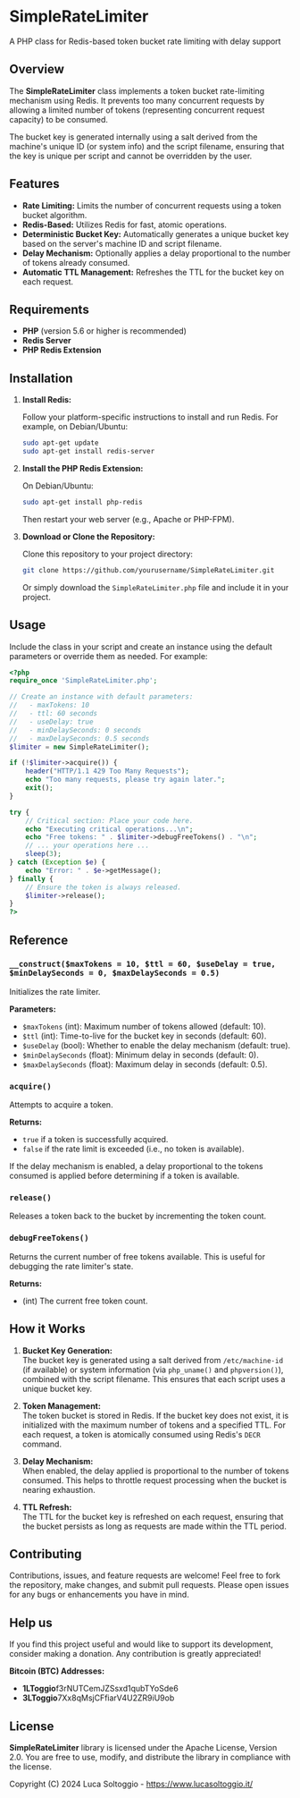 # SimpleRateLimiter
A PHP class for Redis-based token bucket rate limiting with delay support

## Overview

The **SimpleRateLimiter** class implements a token bucket rate-limiting mechanism using Redis. It prevents too many concurrent requests by allowing a limited number of tokens (representing concurrent request capacity) to be consumed.

The bucket key is generated internally using a salt derived from the machine's unique ID (or system info) and the script filename, ensuring that the key is unique per script and cannot be overridden by the user.

## Features

- **Rate Limiting:** Limits the number of concurrent requests using a token bucket algorithm.
- **Redis-Based:** Utilizes Redis for fast, atomic operations.
- **Deterministic Bucket Key:** Automatically generates a unique bucket key based on the server's machine ID and script filename.
- **Delay Mechanism:** Optionally applies a delay proportional to the number of tokens already consumed.
- **Automatic TTL Management:** Refreshes the TTL for the bucket key on each request.

## Requirements

- **PHP** (version 5.6 or higher is recommended)
- **Redis Server**
- **PHP Redis Extension**

## Installation

1. **Install Redis:**

   Follow your platform-specific instructions to install and run Redis. For example, on Debian/Ubuntu:
   ```bash
   sudo apt-get update
   sudo apt-get install redis-server
   ```
2. **Install the PHP Redis Extension:**

   On Debian/Ubuntu:
   ```bash
   sudo apt-get install php-redis
   ```
   Then restart your web server (e.g., Apache or PHP-FPM).

3. **Download or Clone the Repository:**

   Clone this repository to your project directory:
   ```bash
   git clone https://github.com/yourusername/SimpleRateLimiter.git
   ```
   Or simply download the `SimpleRateLimiter.php` file and include it in your project.

## Usage

Include the class in your script and create an instance using the default parameters or override them as needed. For example:

```php
<?php
require_once 'SimpleRateLimiter.php';

// Create an instance with default parameters:
//   - maxTokens: 10
//   - ttl: 60 seconds
//   - useDelay: true
//   - minDelaySeconds: 0 seconds
//   - maxDelaySeconds: 0.5 seconds
$limiter = new SimpleRateLimiter();

if (!$limiter->acquire()) {
    header("HTTP/1.1 429 Too Many Requests");
    echo "Too many requests, please try again later.";
    exit();
}

try {
    // Critical section: Place your code here.
    echo "Executing critical operations...\n";
    echo "Free tokens: " . $limiter->debugFreeTokens() . "\n";
    // ... your operations here ...
    sleep(3);
} catch (Exception $e) {
    echo "Error: " . $e->getMessage();
} finally {
    // Ensure the token is always released.
    $limiter->release();
}
?>
```

## Reference

### `__construct($maxTokens = 10, $ttl = 60, $useDelay = true, $minDelaySeconds = 0, $maxDelaySeconds = 0.5)`
Initializes the rate limiter.

**Parameters:**
- `$maxTokens` (int): Maximum number of tokens allowed (default: 10).
- `$ttl` (int): Time-to-live for the bucket key in seconds (default: 60).
- `$useDelay` (bool): Whether to enable the delay mechanism (default: true).
- `$minDelaySeconds` (float): Minimum delay in seconds (default: 0).
- `$maxDelaySeconds` (float): Maximum delay in seconds (default: 0.5).

### `acquire()`
Attempts to acquire a token.

**Returns:**
- `true` if a token is successfully acquired.
- `false` if the rate limit is exceeded (i.e., no token is available).

If the delay mechanism is enabled, a delay proportional to the tokens consumed is applied before determining if a token is available.

### `release()`
Releases a token back to the bucket by incrementing the token count.

### `debugFreeTokens()`
Returns the current number of free tokens available. This is useful for debugging the rate limiter's state.

**Returns:**
- (int) The current free token count.

## How it Works

1. **Bucket Key Generation:**  
The bucket key is generated using a salt derived from `/etc/machine-id` (if available) or system information (via `php_uname()` and `phpversion()`), combined with the script filename. This ensures that each script uses a unique bucket key.

2. **Token Management:**  
The token bucket is stored in Redis. If the bucket key does not exist, it is initialized with the maximum number of tokens and a specified TTL. For each request, a token is atomically consumed using Redis's `DECR` command.

3. **Delay Mechanism:**  
When enabled, the delay applied is proportional to the number of tokens consumed. This helps to throttle request processing when the bucket is nearing exhaustion.

4. **TTL Refresh:**  
The TTL for the bucket key is refreshed on each request, ensuring that the bucket persists as long as requests are made within the TTL period.

## Contributing

Contributions, issues, and feature requests are welcome! Feel free to fork the repository, make changes, and submit pull requests. Please open issues for any bugs or enhancements you have in mind.

## Help us

If you find this project useful and would like to support its development, consider making a donation. Any contribution is greatly appreciated!

**Bitcoin (BTC) Addresses:**
- **1LToggio**f3rNUTCemJZSsxd1qubTYoSde6  
- **3LToggio**7Xx8qMsjCFfiarV4U2ZR9iU9ob

## License
**SimpleRateLimiter** library is licensed under the Apache License, Version 2.0. You are free to use, modify, and distribute the library in compliance with the license.

Copyright (C) 2024 Luca Soltoggio - https://www.lucasoltoggio.it/
